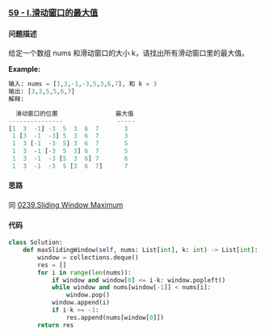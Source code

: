 ### [59 - I.滑动窗口的最大值](https://leetcode-cn.com/problems/miao/)

#### 问题描述
给定一个数组 nums 和滑动窗口的大小 k，请找出所有滑动窗口里的最大值。

**Example:**
```python
输入: nums = [1,3,-1,-3,5,3,6,7], 和 k = 3
输出: [3,3,5,5,6,7] 
解释: 

  滑动窗口的位置                最大值
---------------               -----
[1  3  -1] -3  5  3  6  7       3
 1 [3  -1  -3] 5  3  6  7       3
 1  3 [-1  -3  5] 3  6  7       5
 1  3  -1 [-3  5  3] 6  7       5
 1  3  -1  -3 [5  3  6] 7       6
 1  3  -1  -3  5 [3  6  7]      7
```

#### 思路
同 [0239.Sliding Window Maximum]()
#### 代码

```python
class Solution:
    def maxSlidingWindow(self, nums: List[int], k: int) -> List[int]:
        window = collections.deque()
        res = []
        for i in range(len(nums)):
            if window and window[0] <= i-k: window.popleft()
            while window and nums[window[-1]] < nums[i]:
                window.pop()
            window.append(i)
            if i-k >= -1:
                res.append(nums[window[0]])
        return res
```